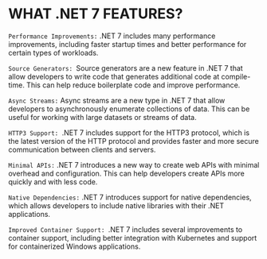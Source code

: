 # WHAT .NET 7 FEATURES?
`Performance Improvements:` .NET 7 includes many performance improvements, including faster startup times and better performance for certain types of workloads.

`Source Generators: `Source generators are a new feature in .NET 7 that allow developers to write code that generates additional code at compile-time. This can help reduce boilerplate code and improve performance.

`Async Streams:` Async streams are a new type in .NET 7 that allow developers to asynchronously enumerate collections of data. This can be useful for working with large datasets or streams of data.

`HTTP3 Support: `.NET 7 includes support for the HTTP3 protocol, which is the latest version of the HTTP protocol and provides faster and more secure communication between clients and servers.

`Minimal APIs:` .NET 7 introduces a new way to create web APIs with minimal overhead and configuration. This can help developers create APIs more quickly and with less code.

`Native Dependencies:` .NET 7 introduces support for native dependencies, which allows developers to include native libraries with their .NET applications.

`Improved Container Support: `.NET 7 includes several improvements to container support, including better integration with Kubernetes and support for containerized Windows applications.